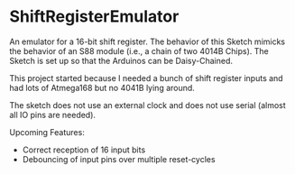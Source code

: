# ShiftRegisterEmulator
An emulator for a 16-bit shift register. The behavior of this Sketch mimicks
the behavior of an S88 module (i.e., a chain of two 4014B Chips).
The Sketch is set up so that the Arduinos can be Daisy-Chained.

This project started because I needed a bunch of shift register inputs and had
lots of Atmega168 but no 4041B lying around.

The sketch does not use an external clock and does not use serial (almost all
IO pins are needed).

Upcoming Features:
* Correct reception of 16 input bits
* Debouncing of input pins over multiple reset-cycles
